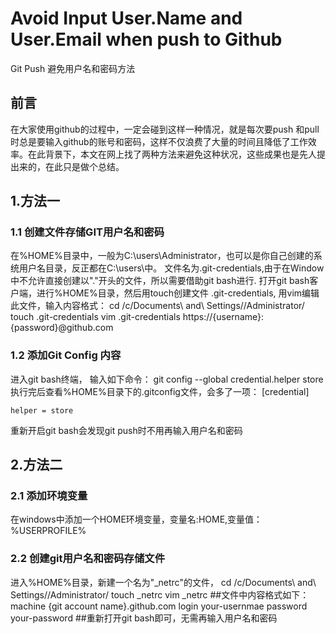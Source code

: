# Avoid Input User.Name and User.Email when push to Github
Git Push 避免用户名和密码方法

## 前言
在大家使用github的过程中，一定会碰到这样一种情况，就是每次要push 和pull时总是要输入github的账号和密码，这样不仅浪费了大量的时间且降低了工作效率。在此背景下，本文在网上找了两种方法来避免这种状况，这些成果也是先人提出来的，在此只是做个总结。

## 1.方法一 
### 1.1 创建文件存储GIT用户名和密码
在%HOME%目录中，一般为C:\users\Administrator，也可以是你自己创建的系统用户名目录，反正都在C:\users\中。
文件名为.git-credentials,由于在Window中不允许直接创建以"."开头的文件，所以需要借助git bash进行.
打开git bash客户端，进行%HOME%目录，然后用touch创建文件 .git-credentials, 用vim编辑此文件，输入内容格式：
cd /c/Documents\ and\ Settings//Administrator/
touch .git-credentials
vim .git-credentials
https://{username}:{password}@github.com

### 1.2 添加Git Config 内容
进入git bash终端， 输入如下命令：
git config --global credential.helper store
执行完后查看%HOME%目录下的.gitconfig文件，会多了一项：
[credential]

    helper = store
重新开启git bash会发现git push时不用再输入用户名和密码

## 2.方法二
### 2.1 添加环境变量
在windows中添加一个HOME环境变量，变量名:HOME,变量值：%USERPROFILE%
### 2.2 创建git用户名和密码存储文件
进入%HOME%目录，新建一个名为"_netrc"的文件，
cd /c/Documents\ and\ Settings//Administrator/
touch _netrc
vim _netrc
##文件中内容格式如下：
machine {git account name}.github.com
login your-usernmae
password your-password
##重新打开git bash即可，无需再输入用户名和密码